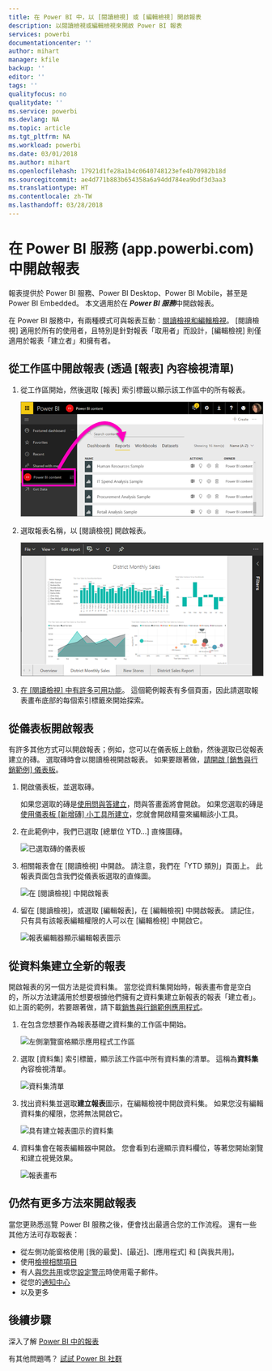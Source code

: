 ```yaml
---
title: 在 Power BI 中，以 [閱讀檢視] 或 [編輯檢視] 開啟報表
description: 以閱讀檢視或編輯檢視來開啟 Power BI 報表
services: powerbi
documentationcenter: ''
author: mihart
manager: kfile
backup: ''
editor: ''
tags: ''
qualityfocus: no
qualitydate: ''
ms.service: powerbi
ms.devlang: NA
ms.topic: article
ms.tgt_pltfrm: NA
ms.workload: powerbi
ms.date: 03/01/2018
ms.author: mihart
ms.openlocfilehash: 17921d1fe28a1b4c0640748123efe4b70982b18d
ms.sourcegitcommit: ae4d771b883b654358a6a94dd784ea9bdf3d3aa3
ms.translationtype: HT
ms.contentlocale: zh-TW
ms.lasthandoff: 03/28/2018
---
```

# <a name="open-a-report-in-power-bi-service-apppowerbicom"></a>在 Power BI 服務 (app.powerbi.com) 中開啟報表
報表提供於 Power BI 服務、Power BI Desktop、Power BI Mobile，甚至是 Power BI Embedded。 本文適用於在 ***Power BI 服務***中開啟報表。

在 Power BI 服務中，有兩種模式可與報表互動：[閱讀檢視和編輯檢視](service-reading-view-and-editing-view.md)。 [閱讀檢視] 適用於所有的使用者，且特別是針對報表「取用者」而設計，[編輯檢視] 則僅適用於報表「建立者」和擁有者。 

## <a name="open-a-report-from-a-workspace-via-the-reports-content-view-list"></a>從工作區中開啟報表 (透過 [報表] 內容檢視清單)

1. 從工作區開始，然後選取 [報表] 索引標籤以顯示該工作區中的所有報表。  
   
   ![工作區的 [報表] 索引標籤](media/service-report-open/power-bi-open-report.png)
2. 選取報表名稱，以 [閱讀檢視] 開啟報表。  
   
    ![[閱讀檢視] 中的報表](media/service-report-open/power-bi-reading-view.png)
3. [在 [閱讀檢視] 中有許多可用功能](service-reading-view-and-editing-view.md)。  這個範例報表有多個頁面，因此請選取報表畫布底部的每個索引標籤來開始探索。 

## <a name="open-a-report-from-a-dashboard"></a>從儀表板開啟報表
有許多其他方式可以開啟報表；例如，您可以在儀表板上啟動，然後選取已從報表建立的磚。  選取磚時會以閱讀檢視開啟報表。 如果要跟著做，[請開啟 [銷售與行銷範例] 儀表板](sample-datasets.md)。

1. 開啟儀表板，並選取磚。

   如果您選取的磚是[使用問與答建立](service-dashboard-pin-tile-from-q-and-a.md)，問與答畫面將會開啟。 如果您選取的磚是[使用儀表板 [新增磚] 小工具所建立](service-dashboard-add-widget.md)，您就會開啟精靈來編輯該小工具。  

2.  在此範例中，我們已選取 [總單位 YTD...] 直條圖磚。

    ![已選取磚的儀表板](media/service-report-open/power-bi-dashboard.png)

3.  相關報表會在 [閱讀檢視] 中開啟。 請注意，我們在「YTD 類別」頁面上。 此報表頁面包含我們從儀表板選取的直條圖。

    ![在 [閱讀檢視] 中開啟報表](media/service-report-open/power-bi-report.png)

4. 留在 [閱讀檢視]，或選取 [編輯報表]，在 [編輯檢視] 中開啟報表。 請記住，只有具有該報表編輯權限的人可以在 [編輯檢視] 中開啟它。

    ![報表編輯器顯示編輯報表圖示](media/service-report-open/power-bi-edit-report.png)

## <a name="create-a-brand-new-report-from-a-dataset"></a>從資料集建立全新的報表
開啟報表的另一個方法是從資料集。 當您從資料集開始時，報表畫布會是空白的，所以方法建議用於想要根據他們擁有之資料集建立新報表的報表「建立者」。 如上面的範例，若要跟著做，請下載[銷售與行銷範例應用程式](sample-datasets.md)。

1. 在包含您想要作為報表基礎之資料集的工作區中開始。

   ![左側瀏覽窗格顯示應用程式工作區](media/service-report-open/power-bi-workspace.png)

2. 選取 [資料集] 索引標籤，顯示該工作區中所有資料集的清單。 這稱為**資料集**內容檢視清單。
   
   ![資料集清單](media/service-report-open/power-bi-dataset.png)

1. 找出資料集並選取**建立報表**圖示，在編輯檢視中開啟資料集。 如果您沒有編輯資料集的權限，您將無法開啟它。 
   
    ![具有建立報表圖示的資料集](media/service-report-open/power-bi-create-report.png)

3. 資料集會在報表編輯器中開啟。 您會看到右邊顯示資料欄位，等著您開始瀏覽和建立視覺效果。 

   ![報表畫布](media/service-report-open/power-bi-blank-canvas.png)

##  <a name="still-more-ways-to-open-a-report"></a>仍然有更多方法來開啟報表
當您更熟悉巡覽 Power BI 服務之後，便會找出最適合您的工作流程。 還有一些其他方法可存取報表：
- 從左側功能窗格使用 [我的最愛]、[最近]、[應用程式] 和 [與我共用]。 
- 使用[檢視相關項目](service-related-content.md)
- 有人[與您共用](service-share-reports.md)或您[設定警示](service-set-data-alerts.md)時使用電子郵件。    
- 從您的[通知中心](service-notification-center.md)    
- 以及更多

## <a name="next-steps"></a>後續步驟
深入了解 [Power BI 中的報表](service-reports.md)

有其他問題嗎？ [試試 Power BI 社群](http://community.powerbi.com/)  

